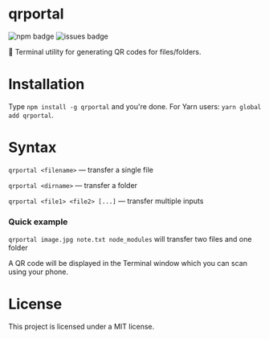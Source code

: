 # qrportal
![npm badge](https://img.shields.io/npm/v/qrportal?style=flat-square)
![issues badge](https://img.shields.io/github/issues/keesvv/qrportal?style=flat-square)

🔮 Terminal utility for generating QR codes for files/folders.

# Installation
Type `npm install -g qrportal` and you're done. For Yarn users: `yarn global add qrportal`.

# Syntax
`qrportal <filename>` &mdash; transfer a single file

`qrportal <dirname>` &mdash; transfer a folder

`qrportal <file1> <file2> [...]` &mdash; transfer multiple inputs

### Quick example
`qrportal image.jpg note.txt node_modules` will transfer two files and one folder

A QR code will be displayed in the Terminal window which you can scan using your phone.

# License
This project is licensed under a MIT license.

